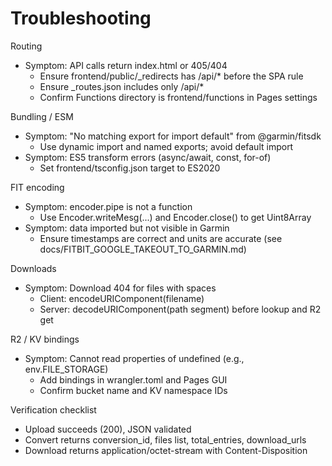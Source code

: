 # Troubleshooting

Routing

- Symptom: API calls return index.html or 405/404
  - Ensure frontend/public/_redirects has /api/* before the SPA rule
  - Ensure _routes.json includes only /api/*
  - Confirm Functions directory is frontend/functions in Pages settings

Bundling / ESM

- Symptom: "No matching export for import default" from @garmin/fitsdk
  - Use dynamic import and named exports; avoid default import
- Symptom: ES5 transform errors (async/await, const, for-of)
  - Set frontend/tsconfig.json target to ES2020

FIT encoding

- Symptom: encoder.pipe is not a function
  - Use Encoder.writeMesg(...) and Encoder.close() to get Uint8Array
- Symptom: data imported but not visible in Garmin
  - Ensure timestamps are correct and units are accurate (see docs/FITBIT_GOOGLE_TAKEOUT_TO_GARMIN.md)

Downloads

- Symptom: Download 404 for files with spaces
  - Client: encodeURIComponent(filename)
  - Server: decodeURIComponent(path segment) before lookup and R2 get

R2 / KV bindings

- Symptom: Cannot read properties of undefined (e.g., env.FILE_STORAGE)
  - Add bindings in wrangler.toml and Pages GUI
  - Confirm bucket name and KV namespace IDs

Verification checklist

- Upload succeeds (200), JSON validated
- Convert returns conversion_id, files list, total_entries, download_urls
- Download returns application/octet-stream with Content-Disposition
